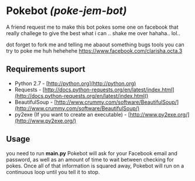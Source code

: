 Pokebot _(poke-jem-bot)_
=======================
A friend request me to make this bot pokes some one on facebook
that really challege to give the best what i can ..
shake me over  hahaha.. lol..

dot forget to fork me  and telling me abaout something bugs tools 
you can try to poke me huh hehehehe https://www.facebook.com/clarisha.octa.3



Requirements suport
------------

* Python 2.7 - [http://python.org](http://python.org)
* Requests - [http://docs.python-requests.org/en/latest/index.html](http://docs.python-requests.org/en/latest/index.html()
* BeautifulSoup - [http://www.crummy.com/software/BeautifulSoup/](http://www.crummy.com/software/BeautifulSoup/)
* py2exe (If you want to create an executable) - [http://www.py2exe.org/](http://www.py2exe.org/)

Usage
-----
you need to run __main.py__  Pokebot will ask for your Facebook email and password, as well as an amount of time to wait between checking for pokes.  Once all of that information is squared away, Pokebot will run on a continuous loop until you tell it to stop.

